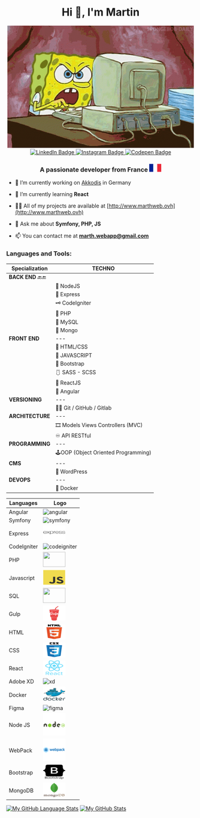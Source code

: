 <h1 align="center">Hi 👋, I'm Martin</h1>

<div align="center"> <img src="./spongebob-computer.gif"> </div>

<div id="card" align="center">
  <a href="https://www.linkedin.com/in/martin-aubertin-webdev/">
    <img src="https://img.shields.io/badge/LinkedIn-blue?style=for-the-badge&logo=linkedin&logoColor=white" alt="LinkedIn Badge"/>
  </a>
  <a href="https://www.instagram.com/marth__1/">
    <img src="https://img.shields.io/badge/Instagram-red?style=for-the-badge&logo=instagram&logoColor=white" alt="Instagram Badge"/>
  </a>
  <a href="https://codepen.io/marthl">
    <img src="https://img.shields.io/badge/Codepen-black?style=for-the-badge&logo=codepen&logoColor=white" alt="Codepen Badge"/>
  </a>
</div>

<h3 align="center">A passionate developer from France <span> <img src="Flag_of_France.svg.png"> </span> </h3>

- 🔭 I’m currently working on [Akkodis](https://www.modisfrance.fr/) in Germany

- 🌱 I’m currently learning **React**

- 👨‍💻 All of my projects are available at [http://www.marthweb.ovh](http://www.marthweb.ovh)

- 💬 Ask me about **Symfony, PHP, JS**

- 📫 You can contact me at **marth.webapp@gmail.com**

<h3 align="left">Languages and Tools:</h3>

<div align="center">

|Specialization|TECHNO|
|--|--|
|**BACK END** 🔙🔚|
||🧩 NodeJS
||📘 Express
||🗝 CodeIgniter
||🗼 PHP 
||💼 MySQL
||🍃 Mongo
|**FRONT END**|---|
||🎨 HTML/CSS
||🎇 JAVASCRIPT
||🎀 Bootstrap
||🩱  SASS - SCSS 
||🎏 ReactJS
||🏰 Angular 
|**VERSIONING**|---|
||🐱‍👤 Git / GitHub / Gitlab
|**ARCHITECTURE**|---|
||🎞 Models Views Controllers (MVC)
||♾ API RESTful
|**PROGRAMMING**|---|
||🕹OOP (Object Oriented Programming)
|**CMS**|---|
||🎫 WordPress
|**DEVOPS**|---|
||🐳 Docker

</div>


| Languages | Logo |
| --- | --- |
| Angular |  <img src="https://angular.io/assets/images/logos/angular/angular.svg" alt="angular" width="60" height="40"/> |
| Symfony |  <img src="https://symfony.com/logos/symfony_black_03.svg" alt="symfony" width="40" height="60"/> | 
| Express | <img src="https://raw.githubusercontent.com/devicons/devicon/master/icons/express/express-original-wordmark.svg" color="white" alt="express" width="60" height="40"/> |
| CodeIgniter | <img src="https://cdn.worldvectorlogo.com/logos/codeigniter.svg" alt="codeigniter" width="60" height="40"/> |
| PHP | <img src="https://www.php.net/images/logos/php-logo-white.svg" width="60" height="40"> |
| Javascript | <img src="https://raw.githubusercontent.com/devicons/devicon/master/icons/javascript/javascript-original.svg"  width="60" height="40"/> |
| SQL | <img src="https://upload.wikimedia.org/wikipedia/fr/thumb/6/62/MySQL.svg/langfr-220px-MySQL.svg.png" width="60" height="40" />  |
| Gulp | <img src="https://raw.githubusercontent.com/devicons/devicon/master/icons/gulp/gulp-plain.svg" alt="gulp" width="60" height="40"/> |
| HTML | <img src="https://raw.githubusercontent.com/devicons/devicon/master/icons/html5/html5-original-wordmark.svg" alt="html5" width="60" height="40"/>  |
| CSS | <img src="https://raw.githubusercontent.com/devicons/devicon/master/icons/css3/css3-original-wordmark.svg" alt="css3" width="60" height="40"/> |
| React | <img src="https://raw.githubusercontent.com/devicons/devicon/master/icons/react/react-original-wordmark.svg" alt="react" width="60" height="40"/> |
| Adobe XD |  <img src="https://cdn.worldvectorlogo.com/logos/adobe-xd.svg" alt="xd" width="60" height="40"/> |
| Docker | <img src="https://raw.githubusercontent.com/devicons/devicon/master/icons/docker/docker-original-wordmark.svg" alt="docker" width="60" height="40"/>  |
| Figma |  <img src="https://www.vectorlogo.zone/logos/figma/figma-icon.svg" alt="figma" width="60" height="40"/>  |
| Node JS | <img src="https://raw.githubusercontent.com/devicons/devicon/master/icons/nodejs/nodejs-original-wordmark.svg" alt="nodejs" width="60" height="60"/> |
| WebPack | <img src="https://raw.githubusercontent.com/devicons/devicon/d00d0969292a6569d45b06d3f350f463a0107b0d/icons/webpack/webpack-original-wordmark.svg" alt="webpack" width="60" height="60"/> |
| Bootstrap |  <img src="https://raw.githubusercontent.com/devicons/devicon/master/icons/bootstrap/bootstrap-plain-wordmark.svg" alt="bootstrap" width="60" height="40"/> |
| MongoDB | <img src="https://raw.githubusercontent.com/devicons/devicon/master/icons/mongodb/mongodb-original-wordmark.svg" alt="mongodb" width="60" height="40"/> |


[![My GitHub Language Stats](https://github-readme-stats.vercel.app/api/top-langs/?username=MarthL&langs_count=5&theme=tokyonight)]()
[![My GitHub Stats](https://github-readme-stats.vercel.app/api/?username=MarthL&count_private=true&theme=tokyonight&showicons=true)]()

